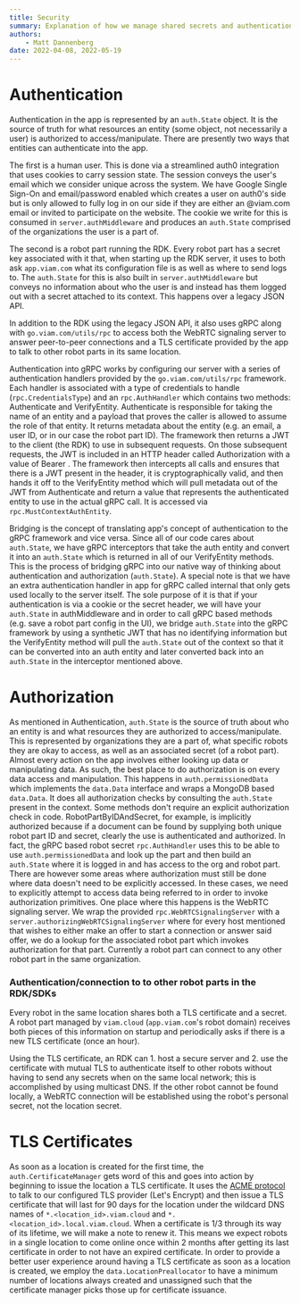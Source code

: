 ```yaml
---
title: Security
summary: Explanation of how we manage shared secrets and authentication throughout the Viam system.
authors:
    - Matt Dannenberg
date: 2022-04-08, 2022-05-19
---
```

# Authentication
Authentication in the app is represented by an `auth.State` object. It is the source of truth for what resources an entity (some object, not necessarily a user) is authorized to access/manipulate. There are presently two ways that entities can authenticate into the app.

The first is a human user. This is done via a streamlined auth0 integration that uses cookies to carry session state. The session conveys the user's email which we consider unique across the system. We have Google Single Sign-On and email/password enabled which creates a user on auth0's side but is only allowed to fully log in on our side if they are either an @viam.com email or invited to participate on the website. The cookie we write for this is consumed in `server.authMiddleware` and produces an `auth.State` comprised of the organizations the user is a part of.

The second is a robot part running the RDK. Every robot part has a secret key associated with it that, when starting up the RDK server, it uses to both ask `app.viam.com` what its configuration file is as well as where to send logs to. The `auth.State` for this is also built in `server.authMiddleware` but conveys no information about who the user is and instead has them logged out with a secret attached to its context. This happens over a legacy JSON API.

In addition to the RDK using the legacy JSON API, it also uses gRPC along with `go.viam.com/utils/rpc` to access both the WebRTC signaling server to answer peer-to-peer connections and a TLS certificate provided by the app to talk to other robot parts in its same location.

Authentication into gRPC works by configuring our server with a series of authentication handlers provided by the `go.viam.com/utils/rpc` framework. Each handler is associated with a type of credentials to handle (`rpc.CredentialsType`) and an `rpc.AuthHandler` which contains two methods: Authenticate and VerifyEntity. Authenticate is responsible for taking the name of an entity and a payload that proves the caller is allowed to assume the role of that entity. It returns metadata about the entity (e.g. an email, a user ID, or in our case the robot part ID). The framework then returns a JWT to the client (the RDK) to use in subsequent requests. On those subsequent requests, the JWT is included in an HTTP header called Authorization with a value of Bearer <token>. The framework then intercepts all calls and ensures that there is a JWT present in the header, it is cryptographically valid, and then hands it off to the VerifyEntity method which will pull metadata out of the JWT from Authenticate and return a value that represents the authenticated entity to use in the actual gRPC call. It is accessed via `rpc.MustContextAuthEntity`.

Bridging is the concept of translating app's concept of authentication to the gRPC framework and vice versa. Since all of our code cares about `auth.State`, we have gRPC interceptors that take the auth entity and convert it into an `auth.State` which is returned in all of our VerifyEntity methods. This is the process of bridging gRPC into our native way of thinking about authentication and authorization (`auth.State`). A special note is that we have an extra authentication handler in app for gRPC called internal that only gets used locally to the server itself. The sole purpose of it is that if your authentication is via a cookie or the secret header, we will have your `auth.State` in authMiddleware and in order to call gRPC based methods (e.g. save a robot part config in the UI), we bridge `auth.State` into the gRPC framework by using a synthetic JWT that has no identifying information but the VerifyEntity method will pull the `auth.State` out of the context so that it can be converted into an auth entity and later converted back into an `auth.State` in the interceptor mentioned above.

# Authorization
As mentioned in Authentication, `auth.State` is the source of truth about who an entity is and what resources they are authorized to access/manipulate. This is represented by organizations they are a part of, what specific robots they are okay to access, as well as an associated secret (of a robot part). Almost every action on the app involves either looking up data or manipulating data. As such, the best place to do authorization is on every data access and manipulation. This happens in `auth.permissionedData` which implements the `data.Data` interface and wraps a MongoDB based `data.Data`. It does all authorization checks by consulting the `auth.State` present in the context. Some methods don't require an explicit authorization check in code. RobotPartByIDAndSecret, for example, is implicitly authorized because if a document can be found by supplying both unique robot part ID and secret, clearly the use is authenticated and authorized. In fact, the gRPC based robot secret `rpc.AuthHandler` uses this to be able to use `auth.permissionedData` and look up the part and then build an `auth.State` where it is logged in and has access to the org and robot part. There are however some areas where authorization must still be done where data doesn't need to be explicitly accessed. In these cases, we need to explicitly attempt to access data being referred to in order to invoke authorization primitives. One place where this happens is the WebRTC signaling server. We wrap the provided `rpc.WebRTCSignalingServer` with a `server.authorizingWebRTCSignalingServer` where for every host mentioned that wishes to either make an offer to start a connection or answer said offer, we do a lookup for the associated robot part which invokes authorization for that part. Currently a robot part can connect to any other robot part in the same organization.

### Authentication/connection to to other robot parts in the RDK/SDKs

Every robot in the same location shares both a TLS certificate and a secret. A robot part managed by `viam.cloud` (`app.viam.com`'s robot domain) receives both pieces of this information on startup and periodically asks if there is a new TLS certificate (once an hour).

Using the TLS certificate, an RDK can 1. host a secure server and 2. use the certificate with mutual TLS to authenticate itself to other robots without having to send any secrets when on the same local network; this is accomplished by using multicast DNS. If the other robot cannot be found locally, a WebRTC connection will be established using the robot's personal secret, not the location secret.

# TLS Certificates

As soon as a location is created for the first time, the `auth.CertificateManager` gets word of this and goes into action by beginning to issue the location a TLS certificate. It uses the [ACME protocol](https://datatracker.ietf.org/doc/html/rfc8555) to talk to our configured TLS provider (Let's Encrypt) and then issue a TLS certificate that will last for 90 days for the location under the wildcard DNS names of `*.<location_id>.viam.cloud` and `*.<location_id>.local.viam.cloud`. When a certificate is 1/3 through its way of its lifetime, we will make a note to renew it. This means we expect robots in a single location to come online once within 2 months after getting its last certificate in order to not have an expired certificate. In order to provide a better user experience around having a TLS certificate as soon as a location is created, we employ the `data.LocationPreallocator` to have a minimum number of locations always created and unassigned such that the certificate manager picks those up for certificate issuance.
